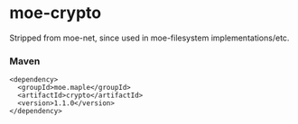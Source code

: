 # moe-crypto
Stripped from moe-net, since used in moe-filesystem implementations/etc.

### Maven
```
<dependency>
  <groupId>moe.maple</groupId>
  <artifactId>crypto</artifactId>
  <version>1.1.0</version>
</dependency>
```
